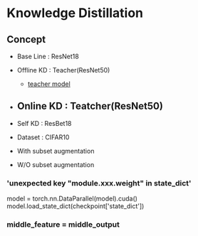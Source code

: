 # Knowledge Distillation

## Concept
- Base Line : ResNet18 
- Offline KD : Teacher(ResNet50)
    - [teacher model](https://github.com/huyvnphan/PyTorch_CIFAR10)
- Online KD : Teatcher(ResNet50)
    - 
- Self KD : ResBet18

- Dataset : CIFAR10

- With subset augmentation
- W/O subset augmentation


### 'unexpected key "module.xxx.weight" in state_dict'
model = torch.nn.DataParallel(model).cuda()
model.load_state_dict(checkpoint['state_dict'])

### middle_feature = middle_output


